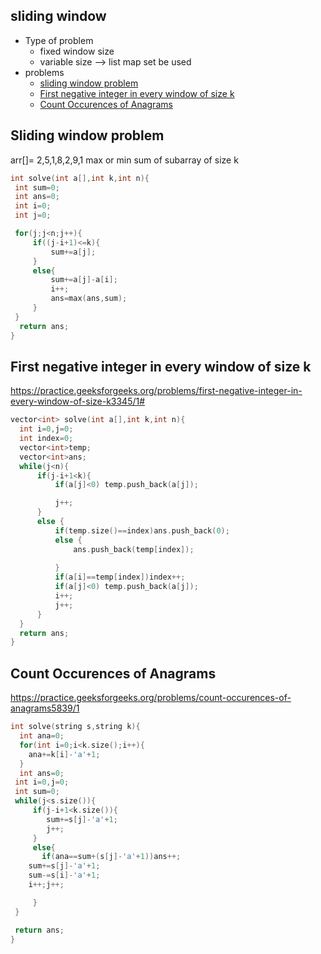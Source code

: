 ## sliding window 
- Type of problem 
    * fixed window size
    * variable size --> list map set be used 
- problems
    * [sliding window problem](#Sliding-window-problem)
    * [First negative integer in every window of size k ](#First-negative-integer-in-every-window-of-size-k)
    * [Count Occurences of Anagrams ](#Count-Occurences-of-Anagrams)


## Sliding window problem

arr[]= 2,5,1,8,2,9,1  max or min sum of subarray of size k

```cpp
int solve(int a[],int k,int n){
 int sum=0;
 int ans=0;
 int i=0;
 int j=0;

 for(j;j<n;j++){
     if((j-i+1)<=k){
         sum+=a[j];
     }
     else{
         sum+=a[j]-a[i];
         i++;
         ans=max(ans,sum);
     }
 }
  return ans;
}
```


## First negative integer in every window of size k 
https://practice.geeksforgeeks.org/problems/first-negative-integer-in-every-window-of-size-k3345/1#

```cpp
vector<int> solve(int a[],int k,int n){
  int i=0,j=0;
  int index=0;
  vector<int>temp;
  vector<int>ans;
  while(j<n){
      if(j-i+1<k){
          if(a[j]<0) temp.push_back(a[j]);

          j++;
      }
      else {
          if(temp.size()==index)ans.push_back(0);
          else {
              ans.push_back(temp[index]);
              
          }
          if(a[i]==temp[index])index++;
          if(a[j]<0) temp.push_back(a[j]);
          i++;
          j++;
      }
  }
  return ans;
}
```

## Count Occurences of Anagrams 
https://practice.geeksforgeeks.org/problems/count-occurences-of-anagrams5839/1

```cpp
int solve(string s,string k){
  int ana=0;
  for(int i=0;i<k.size();i++){
    ana+=k[i]-'a'+1;
  }
  int ans=0;
 int i=0,j=0;
 int sum=0;
 while(j<s.size()){
     if(j-i+1<k.size()){
        sum+=s[j]-'a'+1;
        j++;
     }
     else{
       if(ana==sum+(s[j]-'a'+1))ans++;
    sum+=s[j]-'a'+1;
    sum-=s[i]-'a'+1;
    i++;j++;

     }
 }

 return ans;
}
```
